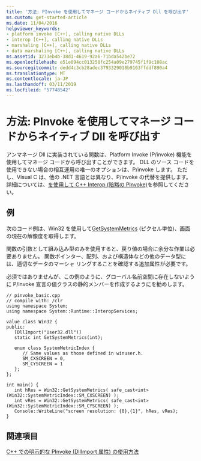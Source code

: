 ```yaml
---
title: '方法: PInvoke を使用してマネージ コードからネイティブ Dll を呼び出す'
ms.custom: get-started-article
ms.date: 11/04/2016
helpviewer_keywords:
- platform invoke [C++], calling native DLLs
- interop [C++], calling native DLLs
- marshaling [C++], calling native DLLs
- data marshaling [C++], calling native DLLs
ms.assetid: 3273eb4b-38d1-4619-92a6-71bda542be72
ms.openlocfilehash: e51e094cc013250fc254a09e279745f1f9c108ac
ms.sourcegitcommit: dedd4c3cb28adec3793329018b9163ffddf890a4
ms.translationtype: MT
ms.contentlocale: ja-JP
ms.lasthandoff: 03/11/2019
ms.locfileid: "57748542"
---
```

# <a name="how-to-call-native-dlls-from-managed-code-using-pinvoke"></a>方法: PInvoke を使用してマネージ コードからネイティブ Dll を呼び出す

アンマネージ Dll に実装されている関数は、Platform Invoke (P/invoke) 機能を使用してマネージ コードから呼び出すことができます。 DLL のソース コードを使用できない場合の相互運用の唯一のオプションは、P/invoke します。 ただし、Visual C は、他の .NET 言語とは異なり、P/invoke の代替を提供します。 詳細については、[を使用して C++ Interop (暗黙の PInvoke)](../dotnet/using-cpp-interop-implicit-pinvoke.md)を参照してください。

## <a name="example"></a>例

次のコード例は、Win32 を使用して[GetSystemMetrics](/windows/desktop/api/winuser/nf-winuser-getsystemmetrics) (ピクセル単位)、画面の現在の解像度を取得します。

関数の引数として組み込み型のみを使用すると、戻り値の場合に余分な作業は必要ありません。 関数ポインター、配列、および構造体などの他のデータ型には、適切なデータのマーシャ リングすることを確認する追加属性が必要です。

必須ではありませんが、この例のように、グローバル名前空間に存在しないように P/invoke 宣言の値クラスの静的メンバーを作成するようにを勧めします。

```
// pinvoke_basic.cpp
// compile with: /clr
using namespace System;
using namespace System::Runtime::InteropServices;

value class Win32 {
public:
   [DllImport("User32.dll")]
   static int GetSystemMetrics(int);

   enum class SystemMetricIndex {
      // Same values as those defined in winuser.h.
      SM_CXSCREEN = 0,
      SM_CYSCREEN = 1
   };
};

int main() {
   int hRes = Win32::GetSystemMetrics( safe_cast<int>(Win32::SystemMetricIndex::SM_CXSCREEN) );
   int vRes = Win32::GetSystemMetrics( safe_cast<int>(Win32::SystemMetricIndex::SM_CYSCREEN) );
   Console::WriteLine("screen resolution: {0},{1}", hRes, vRes);
}
```

## <a name="see-also"></a>関連項目

[C++ での明示的な PInvoke (DllImport 属性) の使用方法](../dotnet/using-explicit-pinvoke-in-cpp-dllimport-attribute.md)
